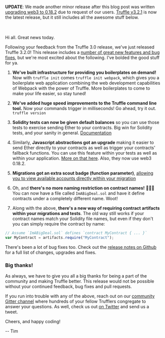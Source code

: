 <p class="alert alert-info" style="margin-top: -2rem; margin-bottom: 3rem;">
  <strong>UPDATE</strong>: We made another minor release after this blog post was written <a href="https://github.com/trufflesuite/truffle/releases/tag/v3.2.1">upgrading web3 to 0.18.2</a> due to request of our users. <a href="https://github.com/trufflesuite/truffle/releases/tag/v3.2.1">Truffle v3.2.1</a> is now the latest release, but it still includes all the awesome stuff below.
</p>

Hi all. Great news today.

Following your feedback from the Truffle 3.0 release, we've just released Truffle 3.2.0! This release includes a [number of great new features and bug fixes](https://github.com/trufflesuite/truffle/releases/tag/3.2.0), but we're most excited about the following. I've bolded the good stuff for ya.

1. **We've built infrastructure for providing you boilerplates on demand!** Now with `truffle init` comes `truffle init webpack`, which gives you a boilerplate web application combining the web development capabilities of Webpack with the power of Truffle. More boilerplates to come to make your life easier, so stay tuned!

1. **We've added huge speed improvements to the Truffle command line tool.** Now your commands trigger in milliseconds! Go ahead, try it out. `truffle version`

1. **Solidity tests can now be given default balances** so you can use those tests to exercise sending Ether to your contracts. Big win for Solidity tests, and your sanity in general. [Documentation](/docs/getting_started/solidity-tests#testing-ether-transactions)

1. Similarly, **Javascript abstractions got an upgrade** making it easier to send Ether directly to your contracts as well as trigger your contracts' fallback functions. You can use this feature within your tests as well as within your application. [More on that here](/docs/getting_started/contracts#sending-ether-to-a-contract). Also, they now use web3 0.18.2.

1. **Migrations got an extra scout badge (function parameter)**, [allowing you to view available accounts directly within your migration](/docs/getting_started/migrations#available-accounts)

1. Oh, and **there's no more naming restriction on contract names!** 🎉🎉🎉 You can now have a file called `ImABigDeal.sol` and have it define contracts under a completely different name. Woot!

1. Along with the above, **there's a new way of requiring contract artifacts within your migrations and tests**. The old way still works if your contract names match your Solidity file names, but even if they don't you can simply require the contract by name:

```javascript
// Assume `ImABigDeal.sol` defines `contract MyContract { ... }`
var MyContract = artifacts.require("MyContract");
```

There's been a lot of bug fixes too. Check out the [release notes on Github](https://github.com/trufflesuite/truffle/releases/tag/3.2.0) for a full list of changes, upgrades and fixes.

### Big thanks!

As always, we have to give you all a big thanks for being a part of the community and making Truffle better. This release would not be possible without your continued feedback, bug fixes and pull requests.

If you run into trouble with any of the above, reach out on our [community Gitter channel](http://gitter.im/ConsenSys/truffle) where hundreds of your fellow Trufflers congregate to answer your questions. As well, check us out [on Twitter](https://twitter.com/trufflesuite) and send us a tweet.

Cheers, and happy coding!

-- Tim
